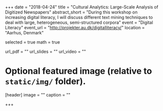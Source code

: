 +++
date = "2018-04-24"
title = "Cultural Analytics: Large-Scale Analysis of Digitized Newspapers"
abstract_short = "During this workshop on increasing digital literacy, I will discuss different text mining techniques to deal with large, heterogeneous, semi-structured corpora"
event = "Digital Literacy"
event_url = "http://projekter.au.dk/digitalliteracy/"
location = "Aarhus, Denmark"

selected = true
math = true

url_pdf = ""
url_slides = ""
url_video = ""

# Optional featured image (relative to `static/img/` folder).
[header]
image = ""
caption = ""

+++


